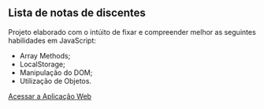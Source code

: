 ## Lista de notas de discentes

Projeto elaborado com o intúito de fixar e compreender melhor as seguintes habilidades em JavaScript:

- Array Methods;
- LocalStorage;
- Manipulação do DOM;
- Utilização de Objetos.

<a href="https://leonardoopaes.github.io/nota-de-discentes/">Acessar a Aplicação Web</a>

